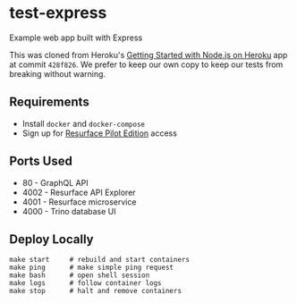 # test-express
Example web app built with Express

This was cloned from Heroku's [Getting Started with Node.js on Heroku](https://github.com/heroku/node-js-getting-started) app at commit `428f826`. We prefer to keep our own copy to keep our tests from breaking without warning.

## Requirements

* Install `docker` and `docker-compose`
* Sign up for [Resurface Pilot Edition](https://resurface.io/pilot-edition) access

## Ports Used

* 80 - GraphQL API
* 4002 - Resurface API Explorer
* 4001 - Resurface microservice
* 4000 - Trino database UI

## Deploy Locally

```
make start     # rebuild and start containers
make ping      # make simple ping request
make bash      # open shell session
make logs      # follow container logs
make stop      # halt and remove containers
```
